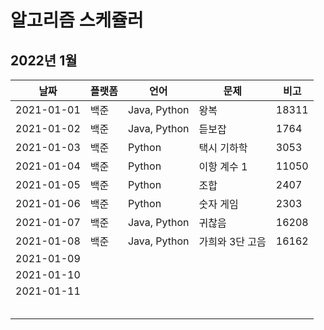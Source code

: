 # 알고리즘 스케쥴러

## 2022년 1월

| 날짜       | 플랫폼 | 언어         | 문제            | 비고  |
| ---------- | ------ | ------------ | --------------- | ----- |
| 2021-01-01 | 백준   | Java, Python | 왕복            | 18311 |
| 2021-01-02 | 백준   | Java, Python | 듣보잡          | 1764  |
| 2021-01-03 | 백준   | Python       | 택시 기하학     | 3053  |
| 2021-01-04 | 백준   | Python       | 이항 계수 1     | 11050 |
| 2021-01-05 | 백준   | Python       | 조합            | 2407  |
| 2021-01-06 | 백준   | Python       | 숫자 게임       | 2303  |
| 2021-01-07 | 백준   | Java, Python | 귀찮음          | 16208 |
| 2021-01-08 | 백준   | Java, Python | 가희와 3단 고음 | 16162 |
| 2021-01-09 |        |              |                 |       |
| 2021-01-10 |        |              |                 |       |
| 2021-01-11 |        |              |                 |       |
|            |        |              |                 |       |
|            |        |              |                 |       |
|            |        |              |                 |       |
|            |        |              |                 |       |
|            |        |              |                 |       |
